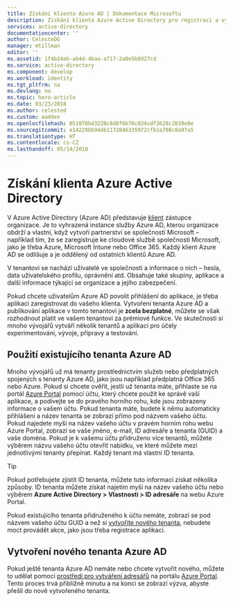 ```yaml
---
title: Získání klienta Azure AD | Dokumentace Microsoftu
description: Získání klienta Azure Active Directory pro registraci a vytváření aplikací.
services: active-directory
documentationcenter: ''
author: CelesteDG
manager: mtillman
editor: ''
ms.assetid: 1f4b24eb-ab4d-4baa-a717-2a0e5b8d27cd
ms.service: active-directory
ms.component: develop
ms.workload: identity
ms.tgt_pltfrm: na
ms.devlang: na
ms.topic: hero-article
ms.date: 03/23/2018
ms.author: celested
ms.custom: aaddev
ms.openlocfilehash: 051078bd3220c8d0f6b78c834cdf3628c2039e8e
ms.sourcegitcommit: e14229bb94d61172046335972cfb1a708c8a97a5
ms.translationtype: HT
ms.contentlocale: cs-CZ
ms.lasthandoff: 05/14/2018
---
```

# <a name="how-to-get-an-azure-active-directory-tenant"></a>Získání klienta Azure Active Directory

V Azure Active Directory (Azure AD) představuje [klient](https://msdn.microsoft.com/library/azure/jj573650.aspx#Anchor_0) zástupce organizace. Je to vyhrazená instance služby Azure AD, kterou organizace obdrží a vlastní, když vytvoří partnerství se společností Microsoft – například tím, že se zaregistruje ke cloudové službě společnosti Microsoft, jako je třeba Azure, Microsoft Intune nebo Office 365. Každý klient Azure AD se odlišuje a je oddělený od ostatních klientů Azure AD. 

V tenantovi se nachází uživatelé ve společnosti a informace o nich – hesla, data uživatelského profilu, oprávnění atd. Obsahuje také skupiny, aplikace a další informace týkající se organizace a jejího zabezpečení.

Pokud chcete uživatelům Azure AD povolit přihlášení do aplikace, je třeba aplikaci zaregistrovat do vašeho klienta. Vytvoření tenanta Azure AD a publikování aplikace v tomto tenantovi je **zcela bezplatné**, můžete se však rozhodnout platit ve vašem tenantovi za prémiové funkce. Ve skutečnosti si mnoho vývojářů vytváří několik tenantů a aplikací pro účely experimentování, vývoje, přípravy a testování.

## <a name="use-an-existing-azure-ad-tenant"></a>Použití existujícího tenanta Azure AD

Mnoho vývojářů už má tenanty prostřednictvím služeb nebo předplatných spojených s tenanty Azure AD, jako jsou například předplatná Office 365 nebo Azure. Pokud si chcete ověřit, jestli už tenanta máte, přihlaste se na portál [Azure Portal](https://portal.azure.com) pomocí účtu, který chcete použít ke správě vaší aplikace, a podívejte se do pravého horního rohu, kde jsou zobrazeny informace o vašem účtu. Pokud tenanta máte, budete k němu automaticky přihlášeni a název tenanta se zobrazí přímo pod názvem vašeho účtu. Pokud najedete myší na název vašeho účtu v pravém horním rohu webu Azure Portal, zobrazí se vaše jméno, e-mail, ID adresáře a tenanta (GUID) a vaše doména. Pokud je k vašemu účtu přidruženo více tenantů, můžete výběrem názvu vašeho účtu otevřít nabídku, ve které můžete mezi jednotlivými tenanty přepínat. Každý tenant má vlastní ID tenanta.

> [!TIP]
> Pokud potřebujete zjistit ID tenanta, můžete tuto informaci získat několika způsoby. ID tenanta můžete získat najetím myší na název vašeho účtu nebo výběrem **Azure Active Directory > Vlastnosti > ID adresáře** na webu Azure Portal.

Pokud existujícího tenanta přidruženého k účtu nemáte, zobrazí se pod názvem vašeho účtu GUID a než si [vytvoříte nového tenanta](#create-a-new-azure-ad-tenant), nebudete moct provádět akce, jako jsou třeba registrace aplikací.

## <a name="create-a-new-azure-ad-tenant"></a>Vytvoření nového tenanta Azure AD

Pokud ještě tenanta Azure AD nemáte nebo chcete vytvořit nového, můžete to udělat pomocí [prostředí pro vytváření adresářů](https://portal.azure.com/#create/Microsoft.AzureActiveDirectory) na portálu [Azure Portal](https://portal.azure.com). Tento proces trvá přibližně minutu a na konci se zobrazí výzva, abyste přešli do nově vytvořeného tenanta.
